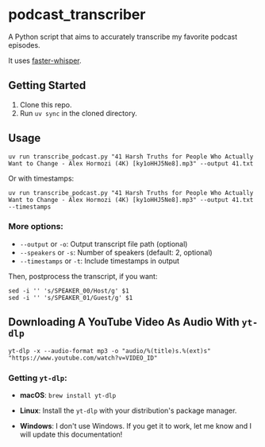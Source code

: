 # podcast_transcriber

A Python script that aims to accurately transcribe my favorite podcast episodes.

It uses [faster-whisper](https://github.com/SYSTRAN/faster-whisper).

## Getting Started

1. Clone this repo.
2. Run `uv sync` in the cloned directory.

## Usage

`uv run transcribe_podcast.py "41 Harsh Truths for People Who Actually Want to Change - Alex Hormozi (4K) [ky1oHHJ5Ne8].mp3" --output 41.txt`

Or with timestamps:

`uv run transcribe_podcast.py "41 Harsh Truths for People Who Actually Want to Change - Alex Hormozi (4K) [ky1oHHJ5Ne8].mp3" --output 41.txt --timestamps`

### More options:

- `--output` or `-o`: Output transcript file path (optional)
- `--speakers` or `-s`: Number of speakers (default: 2, optional)
- `--timestamps` or `-t`: Include timestamps in output

Then, postprocess the transcript, if you want:

```
sed -i '' 's/SPEAKER_00/Host/g' $1
sed -i '' 's/SPEAKER_01/Guest/g' $1
```

## Downloading A YouTube Video As Audio With `yt-dlp`

`yt-dlp -x --audio-format mp3 -o "audio/%(title)s.%(ext)s" "https://www.youtube.com/watch?v=VIDEO_ID"`

### Getting `yt-dlp`:

- **macOS**: `brew install yt-dlp`

- **Linux**: Install the `yt-dlp` with your distribution's package manager.

- **Windows**: I don't use Windows. If you get it to work, let me 
know and I will update this documentation!